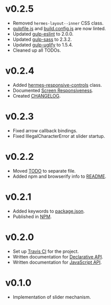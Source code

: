 [gulp-eslint]: https://github.com/adametry/gulp-eslint
[gulp-sass]: https://github.com/dlmanning/gulp-sass
[gulp-uglify]: https://github.com/terinjokes/gulp-uglify

# v0.2.5

 * Removed `hermes-layout--inner` CSS class.
 * [gulpfile.js][v0.2.5_1] and [build.config.js][v0.2.5_2] are now linted.
 * Updated [gulp-eslint][gulp-eslint] to 2.0.0.
 * Updated [gulp-sass][gulp-sass] to 2.3.2.
 * Updated [gulp-uglify][gulp-uglify] to 1.5.4.
 * Cleaned up all TODOs.

[v0.2.5_1]: gulpfile.js
[v0.2.5_2]: build.config.js

# v0.2.4

 * Added [hermes-responsive-controls][v0.2.4_1] class.
 * Documented [Screen Responsiveness][v0.2.4_2].
 * Created [CHANGELOG][v0.2.4_3].

[v0.2.4_1]: doc/class-names.md#hermes-responsive-controls
[v0.2.4_2]: doc/responsiveness.md
[v0.2.4_3]: CHANGELOG.md

# v0.2.3

 * Fixed arrow callback bindings.
 * Fixed IllegalCharacterError at slider startup.

# v0.2.2

 * Moved [TODO][v0.2.2_1] to separate file.
 * Added npm and browserify info to [README][v0.2.2_2].

[v0.2.2_1]: TODO.md
[v0.2.2_2]: README.md

# v0.2.1

 * Added keywords to [package.json][v0.2.1_1].
 * Published in [NPM][v0.2.1_2].

[v0.2.1_1]: package.json
[v0.2.1_2]: https://www.npmjs.com/package/hermes-slider

# v0.2.0

 * Set up [Travis CI][v0.2.0_1] for the project.
 * Written documentation for [Declarative API][v0.2.0_2].
 * Written documentation for [JavaScript API][v0.2.0_3].

[v0.2.0_1]: https://travis-ci.org/webfront-toolkit/hermes
[v0.2.0_2]: doc/class-names.md
[v0.2.0_3]: doc/javascript-api.md

# v0.1.0

 * Implementation of slider mechanism.

